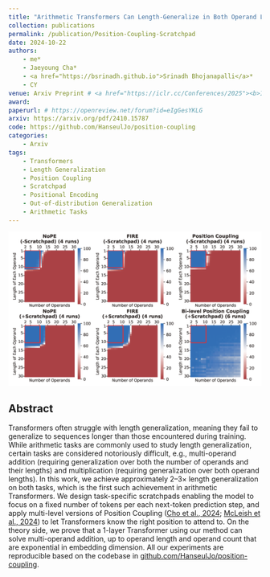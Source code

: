 ```yaml
---
title: "Arithmetic Transformers Can Length-Generalize in Both Operand Length and Count"
collection: publications
permalink: /publication/Position-Coupling-Scratchpad
date: 2024-10-22
authors:
    - me*
    - Jaeyoung Cha*
    - <a href="https://bsrinadh.github.io">Srinadh Bhojanapalli</a>*
    - CY
venue: Arxiv Preprint # <a href="https://iclr.cc/Conferences/2025"><b>ICLR 2025</b></a>
award: 
paperurl: # https://openreview.net/forum?id=eIgGesYKLG
arxiv: https://arxiv.org/pdf/2410.15787
code: https://github.com/HanseulJo/position-coupling
categories: 
    - Arxiv
tags:
    - Transformers
    - Length Generalization
    - Position Coupling
    - Scratchpad
    - Positional Encoding
    - Out-of-distribution Generalization
    - Arithmetic Tasks
---
```



![Position_Coupling_Scratchpad](../assets/img/position-coupling-scratchpad/Poco_FIRE_NoPE_multiadd.png)
  
## Abstract

Transformers often struggle with length generalization, meaning they fail to generalize to sequences longer than those encountered during training. While arithmetic tasks are commonly used to study length generalization, certain tasks are considered notoriously difficult, e.g., multi-operand addition (requiring generalization over both the number of operands and their lengths) and multiplication (requiring generalization over both operand lengths). In this work, we achieve approximately 2–3× length generalization on both tasks, which is the first such achievement in arithmetic Transformers. We design task-specific scratchpads enabling the model to focus on a fixed number of tokens per each next-token prediction step, and apply multi-level versions of Position Coupling ([Cho et al., 2024](https://arxiv.org/abs/2405.20671); [McLeish et al., 2024](https://arxiv.org/abs/2405.17399)) to let Transformers know the right position to attend to. On the theory side, we prove that a 1-layer Transformer using our method can solve multi-operand addition, up to operand length and operand count that are exponential in embedding dimension. All our experiments are reproducible based on the codebase in [github.com/HanseulJo/position-coupling](https://github.com/HanseulJo/position-coupling).
